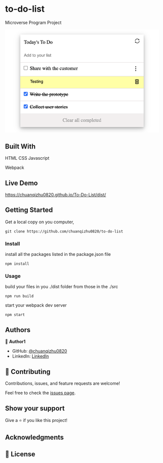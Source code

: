 # to-do-list
Microverse Program Project

![screenshot](to-do-list.png)


## Built With

HTML CSS Javascript

Webpack

## Live Demo
https://chuanqizhu0820.github.io/To-Do-List/dist/

## Getting Started

Get a local copy on you computer, 

```
git clone https://github.com/chuanqizhu0820/to-do-list
```

<!-- ### Prerequisites -->

<!-- ### Setup -->

### Install
install all the packages listed in the package.json file
```
npm install
```

### Usage
build your files in you ./dist folder from those in the ./src
```
npm run build
```
start your webpack dev server
```
npm start
```

<!-- ### Run tests

### Deployment -->

## Authors

👤 **Author1**

- GitHub: [@chuanqizhu0820](https://github.com/chuanqizhu0820)
- LinkedIn: [LinkedIn](https://www.linkedin.com/in/chuanqi-zhu-117b11210/)

## 🤝 Contributing

Contributions, issues, and feature requests are welcome!

Feel free to check the [issues page](../../issues/).

## Show your support

Give a ⭐️ if you like this project!

## Acknowledgments

## 📝 License
